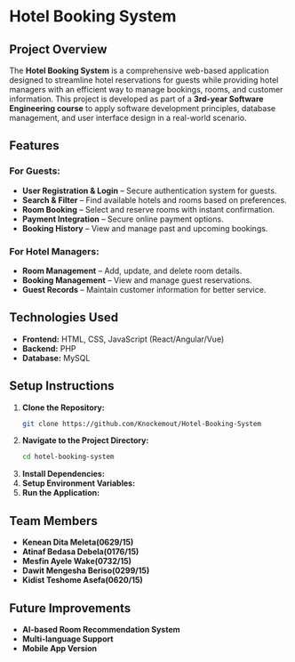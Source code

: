 # Hotel Booking System

## Project Overview
The **Hotel Booking System** is a comprehensive web-based application designed to streamline hotel reservations for guests while providing hotel managers with an efficient way to manage bookings, rooms, and customer information. This project is developed as part of a **3rd-year Software Engineering course** to apply software development principles, database management, and user interface design in a real-world scenario.

## Features
### For Guests:
- **User Registration & Login** – Secure authentication system for guests.
- **Search & Filter** – Find available hotels and rooms based on preferences.
- **Room Booking** – Select and reserve rooms with instant confirmation.
- **Payment Integration** – Secure online payment options.
- **Booking History** – View and manage past and upcoming bookings.

### For Hotel Managers:
- **Room Management** – Add, update, and delete room details.
- **Booking Management** – View and manage guest reservations.
- **Guest Records** – Maintain customer information for better service.

## Technologies Used
- **Frontend:** HTML, CSS, JavaScript (React/Angular/Vue)
- **Backend:** PHP
- **Database:** MySQL

## Setup Instructions
1. **Clone the Repository:**
   ```bash
   git clone https://github.com/Knockemout/Hotel-Booking-System
   ```
2. **Navigate to the Project Directory:**
   ```bash
   cd hotel-booking-system
   ```
3. **Install Dependencies:**
4. **Setup Environment Variables:**
5. **Run the Application:**

## Team Members
- **Kenean Dita Meleta(0629/15)**
- **Atinaf Bedasa Debela(0176/15)**
- **Mesfin Ayele Wake(0732/15)**
- **Dawit  Mengesha Beriso(0299/15)**
- **Kidist Teshome Asefa(0620/15)**

## Future Improvements
- **AI-based Room Recommendation System**
- **Multi-language Support**
- **Mobile App Version**

